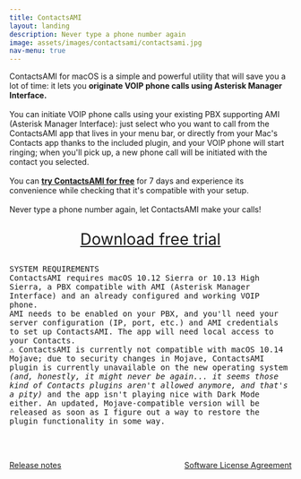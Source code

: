 ```yaml
---
title: ContactsAMI
layout: landing
description: Never type a phone number again
image: assets/images/contactsami/contactsami.jpg
nav-menu: true
---
```

<!-- Main -->
<div id="main">

<!-- One -->
<section id="one">
	<div class="inner">
		<p>ContactsAMI for macOS is a simple and powerful utility that will save you a lot of time: it lets you <b>originate VOIP phone calls using Asterisk Manager Interface.</b><br><br>You can initiate VOIP phone calls using your existing PBX supporting AMI (Asterisk Manager Interface): just select who you want to call from the ContactsAMI app that lives in your menu bar, or directly from your Mac's Contacts app thanks to the included plugin, and your VOIP phone will start ringing; when you'll pick up, a new phone call will be initiated with the contact you selected.<br><br>You can <b><a href="{{ site.baseurl }}/downloads/ContactsAMI.zip" class="link" target="new">try ContactsAMI for free</a></b> for 7 days and experience its convenience while checking that it's compatible with your setup.<br><br>Never type a phone number again, let ContactsAMI make your calls!<br>
		<p style="font-size:28px;text-align:center">
			<a href="{{ site.baseurl }}/downloads/ContactsAMI.zip" class="link" target="new">Download free trial</a>
		</p>
		
<!-- Two -->
<section id="two" class="spotlights">
	<section>
<p style="font-family:monospace">
	SYSTEM REQUIREMENTS<br>
	ContactsAMI requires macOS 10.12 Sierra or 10.13 High Sierra, a PBX compatible with AMI (Asterisk Manager Interface) and an already configured and working VOIP phone.<br>
	AMI needs to be enabled on your PBX, and you'll need your server configuration (IP, port, etc.) and AMI credentials to set up ContactsAMI. The app will need local access to your Contacts.<br>
	⚠️ ContactsAMI is currently not compatible with macOS 10.14 Mojave; due to security changes in Mojave, ContactsAMI plugin is currently unavailable on the new operating system <i>(and, honestly, it might never be again... it seems those kind of Contacts plugins aren't allowed anymore, and that's a pity)</i> and the app isn't playing nice with Dark Mode either. An updated, Mojave-compatible version will be released as soon as I figure out a way to restore the plugin functionality in some way.
</p>
</section>
<br><br>
<p style="text-align:center">
	<a href="{{ site.baseurl }}/contactsami-release-notes" class="link"  style="border:px;margin-right:30px;float:left">Release notes</a>
	<a href="{{ site.baseurl }}/contactsami-software-license-agreement" class="link" style="border:px;margin-left:30px;float:right">Software License Agreement</a>
</p>

